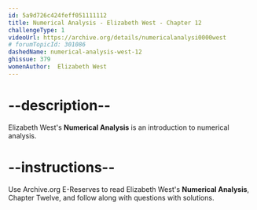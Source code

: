 ```yaml
---
id: 5a9d726c424feff051111112
title: Numerical Analysis - Elizabeth West - Chapter 12
challengeType: 1
videoUrl: https://archive.org/details/numericalanalysi0000west
# forumTopicId: 301086
dashedName: numerical-analysis-west-12
ghissue: 379
womenAuthor:  Elizabeth West
---
```


# --description--

Elizabeth West's __Numerical Analysis__ is an introduction to numerical analysis.

# --instructions--

Use Archive.org E-Reserves to read Elizabeth West's __Numerical Analysis__, Chapter Twelve, and follow along with questions with solutions. 